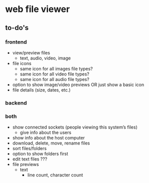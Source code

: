 # web file viewer

## to-do's

### frontend

- view/preview files
  - text, audio, video, image
- file icons
  - same icon for all images file types?
  - same icon for all video file types?
  - same icon for all audio file types?
- option to show image/video previews OR just show a basic icon
- file details (size, dates, etc.)

### backend

### both

- show connected sockets (people viewing this system’s files)
  - give info about the users
- show info about the host computer
- download, delete, move, rename files
- sort files/folders
- option to show folders first
- edit text files ???
- file previews
  - text
    - line count, character count

